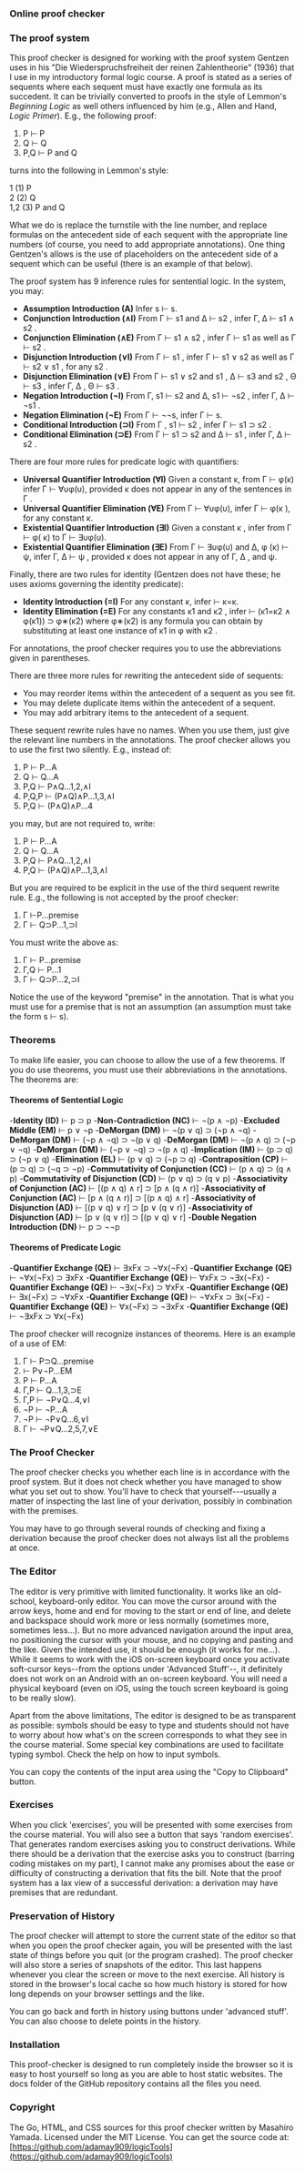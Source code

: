 ### Online proof checker 

### The proof system

This proof checker is designed for working with the proof system Gentzen uses in his "Die Wiederspruchsfreiheit der reinen Zahlentheorie" (1936) that I use in my introductory formal logic course. A proof is stated as a series of sequents where each sequent must have exactly one formula as its succedent. It can be trivially converted to proofs in the style of Lemmon's *Beginning Logic* as well others influenced by him (e.g., Allen and Hand, *Logic Primer*). E.g., the following proof:
1. P ⊢ P
2. Q ⊢ Q
3. P,Q ⊢ P and Q

turns into the following in Lemmon's style:

1 (1) P  
2 (2) Q  
1,2 (3) P and Q  

What we do is replace the turnstile with the line  number, and replace formulas on the antecedent side of each sequent with the appropriate line numbers (of course, you need to add appropriate annotations). One thing Gentzen's allows is the use of placeholders on the antecedent side of a sequent which can be useful (there is an example of that below).

The proof system has 9 inference rules for sentential logic. In the system, you may:
- **Assumption Introduction (A)** Infer s ⊢ s.
- **Conjunction Introduction (∧I)** From Γ ⊢ s1 and ∆ ⊢ s2 , infer Γ, ∆ ⊢ s1 ∧ s2 .
- **Conjunction Elimination (∧E)** From Γ ⊢ s1 ∧ s2 , infer Γ ⊢ s1 as well as
Γ ⊢ s2 .
- **Disjunction Introduction (∨I)** From Γ ⊢ s1 , infer Γ ⊢ s1 ∨ s2 as well as
Γ ⊢ s2 ∨ s1 , for any s2 .
- **Disjunction Elimination (∨E)** From Γ ⊢ s1 ∨ s2 and s1 , ∆ ⊢ s3 and
s2 , Θ ⊢ s3 , infer Γ, ∆ , Θ ⊢ s3 .
- **Negation Introduction (¬I)** From Γ, s1 ⊢ s2 and ∆, s1 ⊢ ¬s2 , infer
Γ, ∆ ⊢ ¬s1 .
- **Negation Elimination (¬E)** From Γ ⊢ ¬¬s, infer Γ ⊢ s.
- **Conditional Introduction (⊃I)** From Γ , s1 ⊢ s2 , infer Γ ⊢ s1 ⊃ s2 .
- **Conditional Elimination (⊃E)** From Γ ⊢ s1 ⊃ s2 and ∆ ⊢ s1 , infer Γ, ∆ ⊢ s2 .

There are four more rules for predicate logic with quantifiers:
- **Universal Quantifier Introduction (∀I)** Given a constant κ, from Γ ⊢ φ(κ)
infer Γ ⊢ ∀υφ(υ), provided κ does not appear in any of the sentences
in Γ .
- **Universal Quantifier Elimination (∀E)** From Γ ⊢ ∀υφ(υ), infer Γ ⊢ φ(κ ),
for any constant κ.
- **Existential Quantifier Introduction (∃I)** Given a constant κ , infer from
Γ ⊢ φ( κ) to Γ ⊢ ∃υφ(υ).
- **Existential Quantifier Elimination (∃E)** From Γ ⊢ ∃υφ(υ) and ∆, φ (κ) ⊢ ψ,
infer Γ, ∆ ⊢ ψ , provided κ does not appear in any of Γ, ∆ , and ψ.

Finally, there are two rules for identity (Gentzen does not have these; he uses axioms governing the identity predicate):

- **Identity Introduction (=I)** For any constant κ, infer ⊢ κ=κ.
- **Identity Elimination (=E)** For any constants κ1 and κ2 , infer
⊢ (κ1=κ2 ∧ φ(κ1)) ⊃ φ∗(κ2) where φ∗(κ2) is any formula you can
obtain by substituting at least one instance of κ1 in φ with κ2 .


For annotations, the proof checker requires you to use the abbreviations given in parentheses.

There are three more rules for rewriting the antecedent side of sequents:
- You may reorder items within the antecedent of a sequent as you see fit.
- You may delete duplicate items within the antecedent of a sequent.
- You may add arbitrary items to the antecedent of a sequent.

These sequent rewrite rules have no names. When you use them, just give the relevant line numbers in the annotations. The proof checker allows you to use the first two silently. E.g., instead of:
1. P ⊢ P...A
2. Q ⊢ Q...A
3. P,Q ⊢ P∧Q...1,2,∧I
4. P,Q,P ⊢ (P∧Q)∧P...1,3,∧I
5. P,Q ⊢ (P∧Q)∧P...4

you may, but are not required to, write:
1. P ⊢ P...A
2. Q ⊢ Q...A
3. P,Q ⊢ P∧Q...1,2,∧I
4. P,Q ⊢ (P∧Q)∧P...1,3,∧I

But you are required to be explicit in the use of the third sequent rewrite rule. E.g., the following is not accepted by the proof checker:

1. &#x0393; ⊢P...premise
2. &#x0393; ⊢ Q⊃P...1,⊃I 

You must write the above as:
1. &#x0393; ⊢ P...premise
2. &#x0393;,Q ⊢ P...1
3. &#x0393; ⊢ Q⊃P...2,⊃I 

Notice the use of the keyword "premise" in the annotation. That is what you must use for a premise that is not an assumption (an assumption must take the form s ⊢ s). 


### Theorems

To make life easier, you can choose to allow the use of a few theorems. If you do use theorems, you must use their abbreviations in the annotations. The theorems are:

#### Theorems of Sentential Logic
-**Identity (ID)** ⊢ p ⊃ p
-**Non-Contradiction (NC)** ⊢ ¬(p ∧ ¬p)
-**Excluded Middle (EM)** ⊢ p ∨ ¬p
-**DeMorgan (DM)** ⊢ ¬(p ∨ q) ⊃ (¬p ∧ ¬q)
-**DeMorgan (DM)** ⊢ (¬p ∧ ¬q) ⊃ ¬(p ∨ q)
-**DeMorgan (DM)** ⊢ ¬(p ∧ q) ⊃ (¬p ∨ ¬q)
-**DeMorgan (DM)** ⊢ (¬p ∨ ¬q) ⊃ ¬(p ∧ q)
-**Implication (IM)** ⊢ (p ⊃ q) ⊃ (¬p ∨ q)
-**Elimination (EL)** ⊢ (p ∨ q) ⊃ (¬p ⊃ q)
-**Contraposition (CP)** ⊢ (p ⊃ q) ⊃ (¬q ⊃ ¬p)
-**Commutativity of Conjunction (CC)** ⊢ (p ∧ q) ⊃ (q ∧ p)
-**Commutativity of Disjunction (CD)** ⊢ (p ∨ q) ⊃ (q ∨ p)
-**Associativity of Conjunction (AC)** ⊢ [(p ∧ q) ∧ r] ⊃ [p ∧ (q ∧ r)]
-**Associativity of Conjunction (AC)** ⊢ [p ∧ (q ∧ r)] ⊃ [(p ∧ q) ∧ r]
-**Associativity of Disjunction (AD)** ⊢ [(p ∨ q) ∨ r] ⊃ [p ∨ (q ∨ r)]
-**Associativity of Disjunction (AD)** ⊢ [p ∨ (q ∨ r)] ⊃ [(p ∨ q) ∨ r]
-**Double Negation Introduction (DN)** ⊢ p ⊃ ¬¬p

#### Theorems of Predicate Logic
-**Quantifier Exchange (QE)** ⊢ ∃xFx ⊃ ¬∀x(¬Fx)
-**Quantifier Exchange (QE)** ⊢ ¬∀x(¬Fx) ⊃ ∃xFx
-**Quantifier Exchange (QE)** ⊢ ∀xFx ⊃ ¬∃x(¬Fx)
-**Quantifier Exchange (QE)** ⊢ ¬∃x(¬Fx) ⊃ ∀xFx
-**Quantifier Exchange (QE)** ⊢ ∃x(¬Fx) ⊃ ¬∀xFx
-**Quantifier Exchange (QE)** ⊢ ¬∀xFx ⊃ ∃x(¬Fx)
-**Quantifier Exchange (QE)** ⊢ ∀x(¬Fx) ⊃ ¬∃xFx
-**Quantifier Exchange (QE)** ⊢ ¬∃xFx ⊃ ∀x(¬Fx)

The proof checker will recognize instances of theorems. Here is an example of a use of EM:

1. Γ ⊢ P⊃Q...premise
2. ⊢ P∨¬P...EM
3. P ⊢ P...A
4. Γ,P ⊢ Q...1,3,⊃E
5. Γ,P ⊢ ¬P∨Q...4,∨I
6. ¬P ⊢ ¬P...A
7. ¬P ⊢ ¬P∨Q...6,∨I
8. Γ ⊢ ¬P∨Q...2,5,7,∨E


### The Proof Checker

 The proof checker checks you whether each line is in accordance with the proof system. But it does not check whether you have managed to show what you set out to show. You'll have to check that yourself---usually a matter of inspecting the last line of your derivation, possibly in combination with the premises.

You may have to go through several rounds of checking and fixing a derivation because the proof checker does not always list all the problems at once.

### The Editor

The editor is very primitive with limited functionality. It works like an old-school, keyboard-only editor. You can move the cursor around with the arrow keys, home and end for moving to the start or end of line, and delete and backspace should work more or less normally (sometimes more, sometimes less...). But no more advanced navigation around the input area, no positioning the cursor with your mouse,  and no copying and pasting and the like. Given the intended use, it should be enough (it works for me...). While it seems to work with the iOS on-screen keyboard once you activate soft-cursor keys--from the options under 'Advanced Stuff'--, it definitely does not work on an Android with an on-screen keyboard. You will need a physical keyboard (even on iOS, using the touch screen keyboard is going to be really slow). 

Apart from the above limitations, The editor is designed to be as transparent as possible: symbols should be easy to type and students should not have to worry about how what's on the screen corresponds to what they see in the course material. Some special key combinations are used to facilitate typing symbol. Check the help on how to input symbols. 

You can copy the contents of the input area using the "Copy to Clipboard" button.

### Exercises

When you click 'exercises', you will be presented with some exercises from the course material. You will also see a button that says 'random exercises'. That generates random exercises asking you to construct derivations. While there should be a derivation that the exercise asks you to construct (barring coding mistakes on my part), I cannot make any promises about the ease or difficulty of constructing a derivation that fits the bill. Note that the proof system has a lax view of a successful derivation: a derivation may have premises that are redundant.

### Preservation of History

The proof checker will attempt to store the current state of the editor so that when you open the proof checker again, you will be presented with the last state of things before you quit (or the program crashed). The proof checker will also store a series of snapshots of the editor. This last happens whenever you clear the screen or move to the next exercise. All history is stored in the browser's local cache so how much history is stored for how long depends on your browser settings and the like.

You can go back and forth in history using buttons under 'advanced stuff'. You can also choose to delete points in the history.
 
### Installation

This proof-checker is designed to run completely inside the browser so it is easy to host yourself so long as you are able to host static websites. The docs folder of the GitHub repository contains all the files you need.

### Copyright

The Go, HTML, and CSS sources for this proof checker written by Masahiro Yamada. Licensed under the MIT License. You can get the source code at:
[https://github.com/adamay909/logicTools](https://github.com/adamay909/logicTools)
